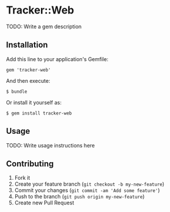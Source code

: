 # Tracker::Web

TODO: Write a gem description

## Installation

Add this line to your application's Gemfile:

    gem 'tracker-web'

And then execute:

    $ bundle

Or install it yourself as:

    $ gem install tracker-web

## Usage

TODO: Write usage instructions here

## Contributing

1. Fork it
2. Create your feature branch (`git checkout -b my-new-feature`)
3. Commit your changes (`git commit -am 'Add some feature'`)
4. Push to the branch (`git push origin my-new-feature`)
5. Create new Pull Request
